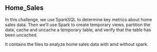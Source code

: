 ## Home_Sales

In this challenge, we use SparkSQL to determine key metrics about home sales data. Then we'll use Spark to create temporary views, partition the data, cache and uncache a temporary table, and verify that the table has been uncached.

It contains the files to analyze home sales data with amd without spark.

